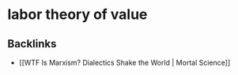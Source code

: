 # labor theory of value



## Backlinks

-   [[WTF Is Marxism? Dialectics Shake the World | Mortal Science]]
